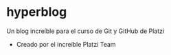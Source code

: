 # hyperblog
Un blog increíble para el curso de Git y GitHub de Platzi

* Creado por el increíble Platzi Team